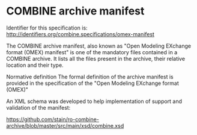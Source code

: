 # COMBINE archive manifest
Identifier for this specification is: http://identifiers.org/combine.specifications/omex-manifest

The COMBINE archive manifest, also known as "Open Modeling EXchange format (OMEX) manifest" is one of the mandatory files contained in a COMBINE archive. It lists all the files present in the archive, their relative location and their type.

Normative definition
The formal definition of the archive manifest is provided in the specification of the "Open Modeling EXchange format (OMEX)"

An XML schema was developed to help implementation of support and validation of the manifest:

https://github.com/stain/ro-combine-archive/blob/master/src/main/xsd/combine.xsd